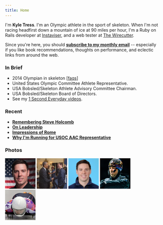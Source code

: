```yaml
---
title: Home
---
```


I'm **Kyle Tress**. I'm an Olympic athlete in the sport of skeleton. When I'm not racing headfirst down a mountain of ice at 90 miles per hour, I'm a Ruby on Rails developer at [Instaviser](http://www.instaviser.com), and a web tester at [The Wirecutter](https://www.thewirecutter.com).

Since you're here, you should **[subscribe to my monthly email](/newsletter)** -- especially if you like book recommendations, thoughts on performance, and eclectic links from around the web.

### In Brief

- 2014 Olympian in skeleton [[faqs](/faqs)]
- United States Olympic Committee Athlete Representative.
- USA Bobsled/Skeleton Athlete Advisory Committee Chairman.
- USA Bobsled/Skeleton Board of Directors.
- See my [1 Second Everyday videos](/1se).
  
### Recent

- **[Remembering Steve Holcomb](/writing/remembering-steve)**
- **[On Leadership](/writing/leadership)**
- **[Impressions of Rome](/writing/rome)**
- **[Why I'm Running for USOC AAC Representative](/writing/usoc-aac-rep)**

### Photos

<a href="/uploads/kyletress-full.jpg"><img src="/uploads/kyletress-thumb.jpg" width="100" height="100"></a>
<a href="/uploads/obama-tress-full.jpg"><img src="/uploads/obama-tress-thumb.jpg" width="100" height="100"></a>
<a href="/uploads/tress-usoc-full.jpg"><img src="/uploads/tress-usoc-thumb.jpg" width="100" height="100"></a>
<a href="/uploads/tress-helmet-full.jpg"><img src="/uploads/tress-helmet-thumb.jpg" width="100" height="100"></a>
<a href="/uploads/tress-sled-full.jpg"><img src="/uploads/tress-sled-thumb.jpg" width="100" height="100"></a>
